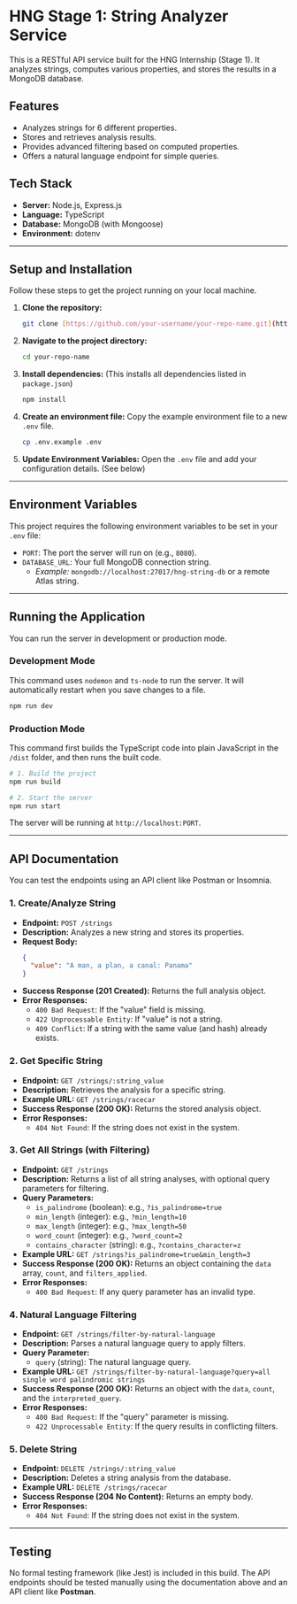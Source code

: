 # HNG Stage 1: String Analyzer Service

This is a RESTful API service built for the HNG Internship (Stage 1). It analyzes strings, computes various properties, and stores the results in a MongoDB database.

## Features

* Analyzes strings for 6 different properties.
* Stores and retrieves analysis results.
* Provides advanced filtering based on computed properties.
* Offers a natural language endpoint for simple queries.

## Tech Stack

* **Server:** Node.js, Express.js
* **Language:** TypeScript
* **Database:** MongoDB (with Mongoose)
* **Environment:** dotenv

---

## Setup and Installation

Follow these steps to get the project running on your local machine.

1.  **Clone the repository:**
    ```bash
    git clone [https://github.com/your-username/your-repo-name.git](https://github.com/your-username/your-repo-name.git)
    ```

2.  **Navigate to the project directory:**
    ```bash
    cd your-repo-name
    ```

3.  **Install dependencies:**
    (This installs all dependencies listed in `package.json`)
    ```bash
    npm install
    ```

4.  **Create an environment file:**
    Copy the example environment file to a new `.env` file.
    ```bash
    cp .env.example .env
    ```

5.  **Update Environment Variables:**
    Open the `.env` file and add your configuration details. (See below)

---

## Environment Variables

This project requires the following environment variables to be set in your `.env` file:

* `PORT`: The port the server will run on (e.g., `8080`).
* `DATABASE_URL`: Your full MongoDB connection string.
    * *Example:* `mongodb://localhost:27017/hng-string-db` or a remote Atlas string.

---

## Running the Application

You can run the server in development or production mode.

### Development Mode

This command uses `nodemon` and `ts-node` to run the server. It will automatically restart when you save changes to a file.

```bash
npm run dev
```

### Production Mode

This command first builds the TypeScript code into plain JavaScript in the `/dist` folder, and then runs the built code.

```bash
# 1. Build the project
npm run build

# 2. Start the server
npm run start
```

The server will be running at `http://localhost:PORT`.

---

## API Documentation

You can test the endpoints using an API client like Postman or Insomnia.

### 1. Create/Analyze String

* **Endpoint:** `POST /strings`
* **Description:** Analyzes a new string and stores its properties.
* **Request Body:**
    ```json
    {
      "value": "A man, a plan, a canal: Panama"
    }
    ```
* **Success Response (201 Created):**
    Returns the full analysis object.
* **Error Responses:**
    * `400 Bad Request`: If the "value" field is missing.
    * `422 Unprocessable Entity`: If "value" is not a string.
    * `409 Conflict`: If a string with the same value (and hash) already exists.

### 2. Get Specific String

* **Endpoint:** `GET /strings/:string_value`
* **Description:** Retrieves the analysis for a specific string.
* **Example URL:** `GET /strings/racecar`
* **Success Response (200 OK):**
    Returns the stored analysis object.
* **Error Responses:**
    * `404 Not Found`: If the string does not exist in the system.

### 3. Get All Strings (with Filtering)

* **Endpoint:** `GET /strings`
* **Description:** Returns a list of all string analyses, with optional query parameters for filtering.
* **Query Parameters:**
    * `is_palindrome` (boolean): e.g., `?is_palindrome=true`
    * `min_length` (integer): e.g., `?min_length=10`
    * `max_length` (integer): e.g., `?max_length=50`
    * `word_count` (integer): e.g., `?word_count=2`
    * `contains_character` (string): e.g., `?contains_character=z`
* **Example URL:** `GET /strings?is_palindrome=true&min_length=3`
* **Success Response (200 OK):**
    Returns an object containing the `data` array, `count`, and `filters_applied`.
* **Error Responses:**
    * `400 Bad Request`: If any query parameter has an invalid type.

### 4. Natural Language Filtering

* **Endpoint:** `GET /strings/filter-by-natural-language`
* **Description:** Parses a natural language query to apply filters.
* **Query Parameter:**
    * `query` (string): The natural language query.
* **Example URL:** `GET /strings/filter-by-natural-language?query=all single word palindromic strings`
* **Success Response (200 OK):**
    Returns an object with the `data`, `count`, and the `interpreted_query`.
* **Error Responses:**
    * `400 Bad Request`: If the "query" parameter is missing.
    * `422 Unprocessable Entity`: If the query results in conflicting filters.

### 5. Delete String

* **Endpoint:** `DELETE /strings/:string_value`
* **Description:** Deletes a string analysis from the database.
* **Example URL:** `DELETE /strings/racecar`
* **Success Response (204 No Content):**
    Returns an empty body.
* **Error Responses:**
    * `404 Not Found`: If the string does not exist in the system.

---

## Testing

No formal testing framework (like Jest) is included in this build. The API endpoints should be tested manually using the documentation above and an API client like **Postman**.
